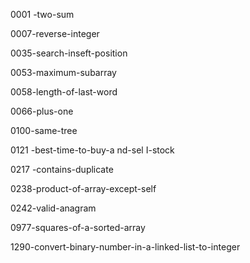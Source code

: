 0001 -two-sum

0007-reverse-integer

0035-search-inseft-position

0053-maximum-subarray

0058-length-of-last-word

0066-plus-one

0100-same-tree

0121 -best-time-to-buy-a nd-sel I-stock

0217 -contains-duplicate

0238-product-of-array-except-self

0242-valid-anagram

0977-squares-of-a-sorted-array

1290-convert-binary-number-in-a-linked-list-to-integer

